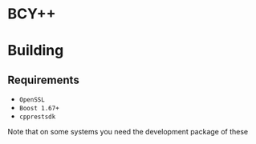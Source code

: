 # BCY++

# Building
## Requirements
- ``OpenSSL``
- ``Boost 1.67+``
- ``cpprestsdk``

Note that on some systems you need the development package of these
